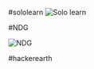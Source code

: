 
#sololearn
![Solo learn](https://user-images.githubusercontent.com/98869857/152691474-888f63c6-011e-4827-beea-df3e1ad9b3b9.jpg)

#NDG

![NDG](https://user-images.githubusercontent.com/98869857/152692936-42f1106c-1420-41ba-bdd0-09bb737830bb.png)

#hackerearth


